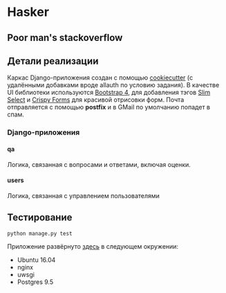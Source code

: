 # Hasker
## Poor man's stackoverflow

## Детали реализации
Каркас Django-приложения создан с помощью [cookiecutter](https://github.com/pydanny/cookiecutter-django) (с удалёнными добавками вроде allauth по условию задания).
В качестве UI библиотеки используются [Bootstrap 4](https://getbootstrap.com/), для добавления тэгов [Slim Select](https://slimselectjs.com/) и [Crispy Forms](https://django-crispy-forms.readthedocs.io/) для красивой отрисовки форм.
Почта отправляется с помощью **postfix** и в GMail по умолчанию попадет в спам.

### Django-приложения

#### qa
Логика, связанная с вопросами и ответами, включая оценки.

#### users
Логика, связанная с управлением пользователями

## Тестирование

    python manage.py test

Приложение развёрнуто [здесь](http://80.78.254.59:9000/) в следующем окружении:
- Ubuntu 16.04
- nginx
- uwsgi
- Postgres 9.5
